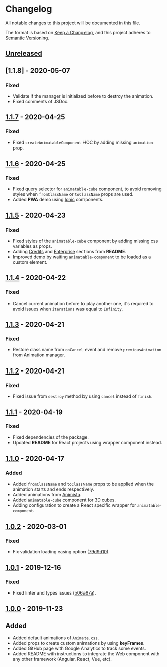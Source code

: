# Changelog
All notable changes to this project will be documented in this file.

The format is based on [Keep a Changelog](https://keepachangelog.com/en/1.0.0/),
and this project adheres to [Semantic Versioning](https://semver.org/spec/v2.0.0.html).

## [Unreleased]

## [1.1.8] - 2020-05-07
### Fixed
- Validate if the manager is initialized before to destroy the animation.
- Fixed comments of JSDoc.

## [1.1.7] - 2020-04-25
### Fixed
- Fixed `createAnimatableComponent` HOC by adding missing `animation` prop.

## [1.1.6] - 2020-04-25
### Fixed
- Fixed query selector for `animatable-cube` component, to avoid removing styles when `fromClassName` or `toClassName` props are used.
- Added **PWA** demo using [Ionic](https://www.npmjs.com/package/@ionic/core) components.

## [1.1.5] - 2020-04-23
### Fixed
- Fixed styles of the `animatable-cube` component by adding missing css variables as props.
- Adding [Credits](https://github.com/proyecto26/animatable-component#credits-) and [Enterprise](https://github.com/proyecto26/animatable-component#enterprise-) sections from **README**.
- Improved demo by waiting `animatable-component` to be loaded as a custom element.

## [1.1.4] - 2020-04-22
### Fixed
- Cancel current animation before to play another one, it's required to avoid issues when `iterations` was equal to `Infinity`.

## [1.1.3] - 2020-04-21
### Fixed
- Restore class name from `onCancel` event and remove `previousAnimation` from Animation manager.

## [1.1.2] - 2020-04-21
### Fixed
- Fixed issue from `destroy` method by using `cancel` instead of `finish`.

## [1.1.1] - 2020-04-19
### Fixed
- Fixed dependencies of the package.
- Updated **README** for React projects using wrapper component instead.

## [1.1.0] - 2020-04-17
### Added
- Added `fromClassName` and `toClassName` props to be applied when the animation starts and ends respectively.
- Added animations from [Animista](https://animista.net/).
- Added `animatable-cube` component for 3D cubes.
- Adding configuration to create a React specific wrapper for `animatable-component`.

## [1.0.2] - 2020-03-01
### Fixed
- Fix validation loading easing option ([79d9d10](https://github.com/proyecto26/animatable-component/commit/79d9d10bbfa4ccdae37f9e866043be6b9c3adb1d)).

## [1.0.1] - 2019-12-16
### Fixed
- Fixed linter and types issues ([b06a67a](https://github.com/proyecto26/animatable-component/commit/b06a67a43b03117aea9ba7946d603545b50eed65)).

## [1.0.0] - 2019-11-23
## Added
- Added default animations of `Animate.css`.
- Added props to create custom animations by using **keyFrames**.
- Added GitHub page with Google Analytics to track some events.
- Added README with instructions to integrate the Web component with any other framework (Angular, React, Vue, etc).

[Unreleased]: https://github.com/proyecto26/animatable-component/compare/v1.1.7...HEAD
[1.1.7]: https://github.com/proyecto26/animatable-component/compare/v1.1.6...v1.1.7
[1.1.6]: https://github.com/proyecto26/animatable-component/compare/v1.1.5...v1.1.6
[1.1.5]: https://github.com/proyecto26/animatable-component/compare/v1.1.4...v1.1.5
[1.1.4]: https://github.com/proyecto26/animatable-component/compare/v1.1.3...v1.1.4
[1.1.3]: https://github.com/proyecto26/animatable-component/compare/v1.1.2...v1.1.3
[1.1.2]: https://github.com/proyecto26/animatable-component/compare/v1.1.1...v1.1.2
[1.1.1]: https://github.com/proyecto26/animatable-component/compare/v1.1.0...v1.1.1
[1.1.0]: https://github.com/proyecto26/animatable-component/compare/v1.0.2...v1.1.0
[1.0.2]: https://github.com/proyecto26/animatable-component/compare/v1.0.1...v1.0.2
[1.0.1]: https://github.com/proyecto26/animatable-component/compare/v1.0.0...v1.0.1
[1.0.0]: https://github.com/proyecto26/animatable-component/releases/tag/v1.0.0
